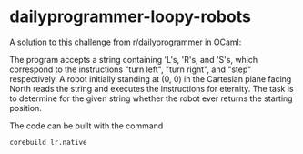 # dailyprogrammer-loopy-robots
A solution to [this](http://www.reddit.com/r/dailyprogrammer/comments/32vlg8/20150417_challenge_210_hard_loopy_robots/) challenge from r/dailyprogrammer in OCaml:

The program accepts a string containing 'L's, 'R's, and 'S's, which correspond to the instructions "turn left", "turn right", and "step" respectively. A robot initially standing at (0, 0) in the Cartesian plane facing North reads the string and executes the instructions for eternity. The task is to determine for the given string whether the robot ever returns the starting position.

The code can be built with the command

    corebuild lr.native
